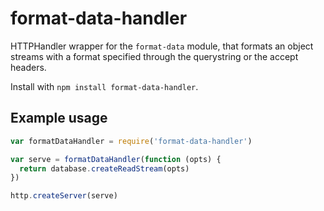 # format-data-handler

HTTPHandler wrapper for the `format-data` module, that formats an object streams
with a format specified through the querystring or the accept headers.

Install with `npm install format-data-handler`.


## Example usage

```js
var formatDataHandler = require('format-data-handler')

var serve = formatDataHandler(function (opts) {
  return database.createReadStream(opts)
})

http.createServer(serve)
```